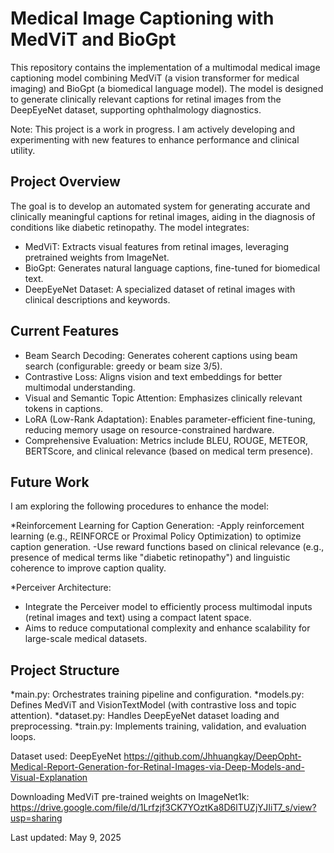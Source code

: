 # Medical Image Captioning with MedViT and BioGpt

This repository contains the implementation of a multimodal medical image captioning model combining MedViT (a vision transformer for medical imaging) and BioGpt (a biomedical language model). The model is designed to generate clinically relevant captions for retinal images from the DeepEyeNet dataset, supporting ophthalmology diagnostics.

Note: This project is a work in progress. I am actively developing and experimenting with new features to enhance performance and clinical utility.

## Project Overview
The goal is to develop an automated system for generating accurate and clinically meaningful captions for retinal images, aiding in the diagnosis of conditions like diabetic retinopathy. The model integrates:

  * MedViT: Extracts visual features from retinal images, leveraging pretrained weights from ImageNet.
  * BioGpt: Generates natural language captions, fine-tuned for biomedical text.
  * DeepEyeNet Dataset: A specialized dataset of retinal images with clinical descriptions and keywords.


## Current Features

  * Beam Search Decoding: Generates coherent captions using beam search (configurable: greedy or beam size 3/5).
  * Contrastive Loss: Aligns vision and text embeddings for better multimodal understanding.
  * Visual and Semantic Topic Attention: Emphasizes clinically relevant tokens in captions.
  * LoRA (Low-Rank Adaptation): Enables parameter-efficient fine-tuning, reducing memory usage on resource-constrained hardware.
  * Comprehensive Evaluation: Metrics include BLEU, ROUGE, METEOR, BERTScore, and clinical relevance (based on medical term presence).

## Future Work
I am exploring the following procedures to enhance the model:

  *Reinforcement Learning for Caption Generation:
  -Apply reinforcement learning (e.g., REINFORCE or Proximal Policy Optimization) to optimize caption generation.
  -Use reward functions based on clinical relevance (e.g., presence of medical terms like "diabetic retinopathy") and linguistic coherence to improve caption quality.

  *Perceiver Architecture:
  - Integrate the Perceiver model to efficiently process multimodal inputs (retinal images and text) using a compact latent space.
  - Aims to reduce computational complexity and enhance scalability for large-scale medical datasets.

## Project Structure

*main.py: Orchestrates training pipeline and configuration.
*models.py: Defines MedViT and VisionTextModel (with contrastive loss and topic attention).
*dataset.py: Handles DeepEyeNet dataset loading and preprocessing.
*train.py: Implements training, validation, and evaluation loops.


Dataset used: DeepEyeNet https://github.com/Jhhuangkay/DeepOpht-Medical-Report-Generation-for-Retinal-Images-via-Deep-Models-and-Visual-Explanation

Downloading MedViT pre-trained weights on ImageNet1k: https://drive.google.com/file/d/1Lrfzjf3CK7YOztKa8D6lTUZjYJIiT7_s/view?usp=sharing


Last updated: May 9, 2025
